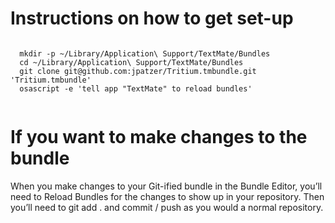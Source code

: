 Instructions on how to get set-up
=================================
  <code>
  mkdir -p ~/Library/Application\ Support/TextMate/Bundles
  cd ~/Library/Application\ Support/TextMate/Bundles
  git clone git@github.com:jpatzer/Tritium.tmbundle.git 'Tritium.tmbundle'
  osascript -e 'tell app "TextMate" to reload bundles'
  </code>

If you want to make changes to the bundle
=========================================
When you make changes to your Git-ified bundle in the Bundle Editor, you’ll need to Reload Bundles for the changes to show up in your repository. Then you’ll need to git add . and commit / push as you would a normal repository.